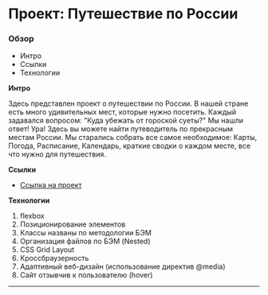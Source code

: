# Проект: Путешествие по России

### Обзор
* Интро
* Ссылки
* Технологии

**Интро**

Здесь представлен проект о путешествии по России.
В нашей стране есть много удивительных мест, которые нужно посетить. 
Каждый задавался вопросом: "Куда убежать от гороской суеты?" 
Мы нашли ответ! Ура!
Здесь вы можете найти путеводитель по прекрасным местам России. Мы старались собрать все самое необходимое: Карты, Погода, Расписание, Календарь, краткие сводки о каждом месте, все что нужно для путешествия.

**Ссылки**

* [Ссылка на проект](https://natalibm.github.io/russian-travel/)

**Технологии**

1. flexbox
2. Позиционирование элементов
3. Классы названы по методологии БЭМ
4. Организация файлов по БЭМ (Nested)
5. CSS Grid Layout 
6. Кроссбраузерность
7. Адаптивный веб-дизайн (использование директив @media)
8. Сайт отзывчив к пользователю (hover)
__________________________
